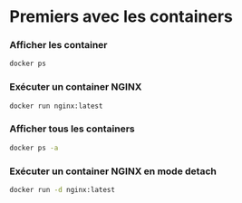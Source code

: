 # Premiers avec les containers

### Afficher les container

```bash
docker ps
```

### Exécuter un container NGINX

```bash
docker run nginx:latest
```

### Afficher tous les containers

```bash
docker ps -a
```

### Exécuter un container NGINX en mode detach

```bash
docker run -d nginx:latest
```
